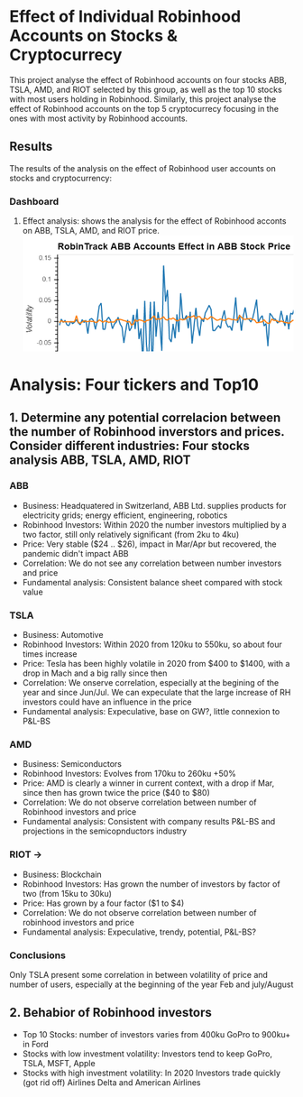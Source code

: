 # Effect of Individual Robinhood Accounts on Stocks & Cryptocurrecy
This project analyse the effect of Robinhood accounts on four stocks ABB, TSLA, AMD, and RIOT selected by this group, as well as the top 10 stocks with most users holding in Robinhood. Similarly, this project analyse the effect of Robinhood accounts on the top 5 cryptocurrecy focusing in the ones with most activity by Robinhood accounts.

## Results
The results of the analysis on the effect of Robinhood user accounts on stocks and cryptocurrency:

### Dashboard
1) Effect analysis: shows the analysis for the effect of Robinhood acconts on ABB, TSLA, AMD, and RIOT price. 
![ABB](./Images/abb_plot.png)




# Analysis: Four tickers and Top10 

## 1. Determine any potential correlacion between the number of Robinhood inverstors and prices. Consider different industries: Four stocks analysis ABB, TSLA, AMD, RIOT  

### ABB 
* Business: Headquatered in Switzerland, ABB Ltd. supplies products for electricity grids; energy efficient, engineering, robotics 
* Robinhood Investors: Within 2020 the number investors multiplied by a two factor, still only relatively significant (from 2ku to 4ku)
* Price: Very stable ($24 .. $26), impact in Mar/Apr but recovered, the pandemic didn't impact ABB
* Correlation: We do not see any correlation between number investors and price
* Fundamental analysis: Consistent balance sheet compared with stock value 

### TSLA 
* Business: Automotive 
* Robinhood Investors: Within 2020 from 120ku to 550ku, so about four times increase  
* Price: Tesla has been highly volatile in 2020 from $400 to $1400, with a drop in Mach and a big rally since then
* Correlation: We onserve correlation, especially at the begining of the year and since Jun/Jul. We can expeculate that the large increase of RH investors could have an influence in the price 
* Fundamental analysis: Expeculative,  base on GW?, little connexion to P&L-BS

### AMD 
* Business: Semiconductors 
* Robinhood Investors: Evolves from 170ku to 260ku +50% 
* Price: AMD is clearly a winner in current context, with a drop if Mar, since then has grown twice the price  ($40 to $80)
* Correlation: We do not observe correlation between number of Robinhood investors and price
* Fundamental analysis: Consistent with company results P&L-BS and projections in the semicopnductors industry

### RIOT -> 
* Business: Blockchain 
* Robinhood Investors: Has grown the number of investors by factor of two  (from 15ku to 30ku) 
* Price: Has grown by a four factor ($1 to $4)
* Correlation: We do not observe correlation between number of robinhood investors and price
* Fundamental analysis: Expeculative, trendy, potential, P&L-BS?

### Conclusions  
Only TSLA present some correlation in between volatility of price and number of users, especially at the beginning of the year Feb and july/August

## 2. Behabior of Robinhood investors 
* Top 10 Stocks: number of investors varies from 400ku GoPro to 900ku+ in Ford 
* Stocks with low investment volatility: Investors tend to keep GoPro, TSLA, MSFT, Apple
* Stocks with high investment volatility: In 2020 Investors trade quickly (got rid off) Airlines Delta and American Airlines 


